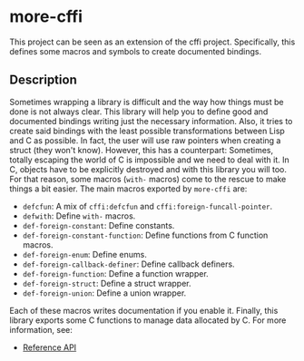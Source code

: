 
# more-cffi

This project can be seen as an extension of the cffi project. Specifically, this defines some macros and symbols to create documented bindings.

## Description

Sometimes wrapping a library is difficult and the way how things must be done is not always clear. This library will help you to define good and documented bindings writing just the necessary information. Also, it tries to create said bindings with the least possible transformations between Lisp and C as possible. In fact, the user will use raw pointers when creating a struct (they won't know). However, this has a counterpart: Sometimes, totally escaping the world of C is impossible and we need to deal with it. In C, objects have to be explicitly destroyed and with this library you will too. For that reason, some macros (`with-` macros) come to the rescue to make things a bit easier. The main macros exported by `more-cffi` are:

* `defcfun`: A mix of `cffi:defcfun` and `cffi:foreign-funcall-pointer`.
* `defwith`: Define `with-` macros.
* `def-foreign-constant`: Define constants.
* `def-foreign-constant-function`: Define functions from C function macros.
* `def-foreign-enum`: Define enums.
* `def-foreign-callback-definer`: Define callback definers.
* `def-foreign-function`: Define a function wrapper.
* `def-foreign-struct`: Define a struct wrapper.
* `def-foreign-union`: Define a union wrapper.

Each of these macros writes documentation if you enable it. Finally, this library exports some C functions to manage data allocated by C. For more information, see:

* [Reference API](https://github.com/Hectarea1996/more-cffi/blob/main/API.md)




